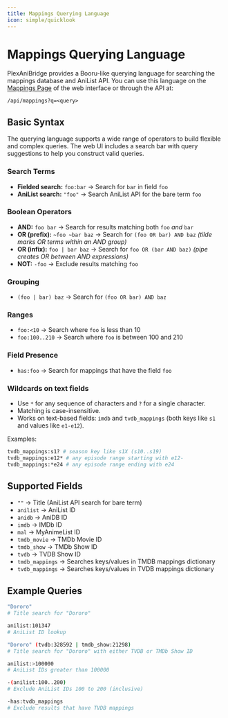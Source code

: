 ```yaml
---
title: Mappings Querying Language
icon: simple/quicklook
---
```


# Mappings Querying Language

PlexAniBridge provides a Booru-like querying language for searching the mappings database and AniList API. You can use this language on the [Mappings Page](../web/screenshots.md#mappings) of the web interface or through the API at:

```
/api/mappings?q=<query>
```

## Basic Syntax

The querying language supports a wide range of operators to build flexible and complex queries. The web UI includes a search bar with query suggestions to help you construct valid queries.

### Search Terms

- **Fielded search:** `foo:bar` → Search for `bar` in field `foo`
- **AniList search:** `"foo"` → Search AniList API for the bare term `foo`

### Boolean Operators

- **AND:** `foo bar` → Search for results matching both `foo` *and* `bar`
- **OR (prefix):** `~foo ~bar baz` → Search for `(foo OR bar) AND baz` *(tilde marks OR terms within an AND group)*
- **OR (infix):** `foo | bar baz` → Search for `foo OR (bar AND baz)` *(pipe creates OR between AND expressions)*
- **NOT:** `-foo` → Exclude results matching `foo`

### Grouping

- `(foo | bar) baz` → Search for `(foo OR bar) AND baz`

### Ranges

- `foo:<10` → Search where `foo` is less than 10
- `foo:100..210` → Search where `foo` is between 100 and 210

### Field Presence

- `has:foo` → Search for mappings that have the field `foo`

### Wildcards on text fields

- Use `*` for any sequence of characters and `?` for a single character.
- Matching is case-insensitive.
- Works on text-based fields: `imdb` and `tvdb_mappings` (both keys like `s1` and values like `e1-e12`).

Examples:

```bash
tvdb_mappings:s1? # season key like s1X (s10..s19)
tvdb_mappings:e12* # any episode range starting with e12-
tvdb_mappings:*e24 # any episode range ending with e24
```

## Supported Fields

- `""` → Title (AniList API search for bare term)
- `anilist` → AniList ID
- `anidb` → AniDB ID
- `imdb` → IMDb ID
- `mal` → MyAnimeList ID
- `tmdb_movie` → TMDb Movie ID
- `tmdb_show` → TMDb Show ID
- `tvdb` → TVDB Show ID
- `tmdb_mappings` → Searches keys/values in TMDB mappings dictionary
- `tvdb_mappings` → Searches keys/values in TVDB mappings dictionary

## Example Queries

```bash
"Dororo" 
# Title search for "Dororo"

anilist:101347 
# AniList ID lookup

"Dororo" (tvdb:328592 | tmdb_show:21298) 
# Title search for "Dororo" with either TVDB or TMDb Show ID

anilist:>100000
# AniList IDs greater than 100000

-(anilist:100..200)
# Exclude AniList IDs 100 to 200 (inclusive)

-has:tvdb_mappings 
# Exclude results that have TVDB mappings
```
